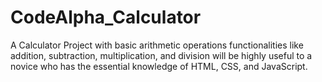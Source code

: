 # CodeAlpha_Calculator
A Calculator Project with basic arithmetic  operations functionalities like addition,  subtraction, multiplication, and division will be  highly useful to a novice who has the essential  knowledge of HTML, CSS, and JavaScript. 
